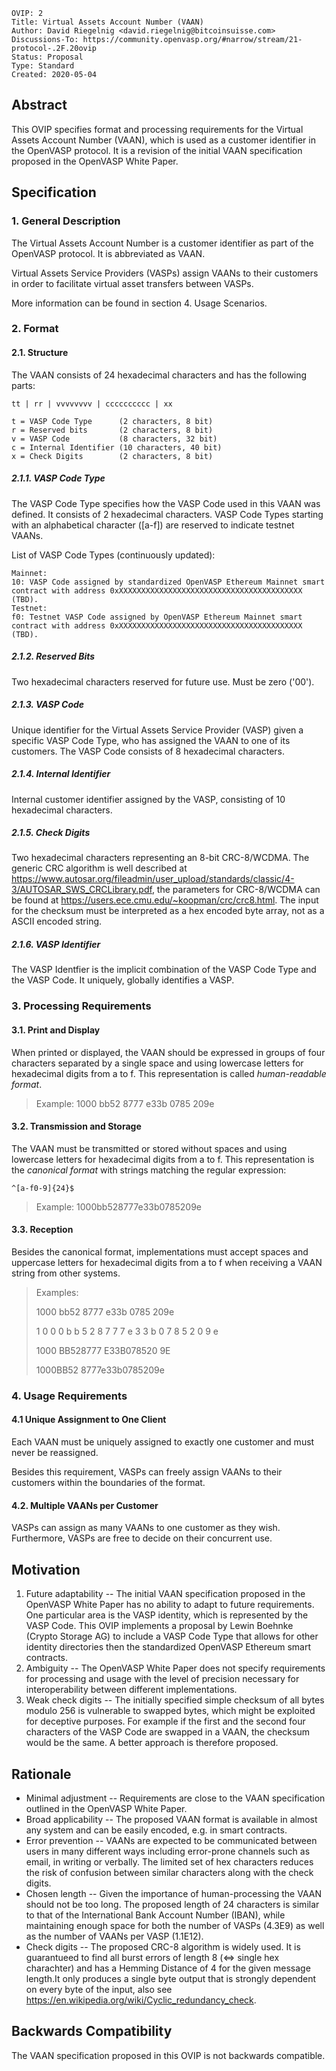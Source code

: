 ```
OVIP: 2
Title: Virtual Assets Account Number (VAAN)
Author: David Riegelnig <david.riegelnig@bitcoinsuisse.com>
Discussions-To: https://community.openvasp.org/#narrow/stream/21-protocol-.2F.20ovip
Status: Proposal
Type: Standard
Created: 2020-05-04
```

## Abstract

This OVIP specifies format and processing requirements for the Virtual Assets Account Number (VAAN), which is used as a customer identifier in the OpenVASP protocol. It is a revision of the initial VAAN specification proposed in the OpenVASP White Paper.

## Specification

### 1. General Description

The Virtual Assets Account Number is a customer identifier as part of the OpenVASP protocol. It is abbreviated as VAAN.

Virtual Assets Service Providers (VASPs) assign VAANs to their customers in order to facilitate virtual asset transfers between VASPs.

More information can be found in section 4. Usage Scenarios.

### 2. Format

#### 2.1. Structure

The VAAN consists of 24 hexadecimal characters and has the following parts:

```
tt | rr | vvvvvvvv | cccccccccc | xx
```

```pseudocode
t = VASP Code Type      (2 characters, 8 bit)
r = Reserved bits       (2 characters, 8 bit)
v = VASP Code           (8 characters, 32 bit)
c = Internal Identifier (10 characters, 40 bit)
x = Check Digits        (2 characters, 8 bit)
```

##### 2.1.1. VASP Code Type

The VASP Code Type specifies how the VASP Code used in this VAAN was defined. It consists of 2 hexadecimal characters.
VASP Code Types starting with an alphabetical character ([a-f]) are reserved to indicate testnet VAANs.

List of VASP Code Types (continuously updated):

```
Mainnet:
10: VASP Code assigned by standardized OpenVASP Ethereum Mainnet smart contract with address 0xXXXXXXXXXXXXXXXXXXXXXXXXXXXXXXXXXXXXXXXXX (TBD).
Testnet:
f0: Testnet VASP Code assigned by OpenVASP Ethereum Mainnet smart contract with address 0xXXXXXXXXXXXXXXXXXXXXXXXXXXXXXXXXXXXXXXXXX (TBD).
```

##### 2.1.2. Reserved Bits

Two hexadecimal characters reserved for future use. Must be zero ('00').

##### 2.1.3. VASP Code

Unique identifier for the Virtual Assets Service Provider (VASP) given a specific VASP Code Type, who has assigned the VAAN to one of its customers. The VASP Code consists of 8 hexadecimal characters.

##### 2.1.4. Internal Identifier

Internal customer identifier assigned by the VASP, consisting of 10 hexadecimal characters.

##### 2.1.5. Check Digits

Two hexadecimal characters representing an 8-bit CRC-8/WCDMA. The generic CRC algorithm is well described at https://www.autosar.org/fileadmin/user_upload/standards/classic/4-3/AUTOSAR_SWS_CRCLibrary.pdf, the parameters for CRC-8/WCDMA can be found at https://users.ece.cmu.edu/~koopman/crc/crc8.html. The input for the checksum must be interpreted as a hex encoded byte array, not as a ASCII encoded string.

##### 2.1.6. VASP Identifier

The VASP Identfier is the implicit combination of the VASP Code Type and the VASP Code. It uniquely, globally identifies a VASP.

### 3. Processing Requirements

#### 3.1. Print and Display

When printed or displayed, the VAAN should be expressed in groups of four characters separated by a single space and using lowercase letters for hexadecimal digits from a to f. This representation is called *human-readable format*.

> Example:	1000 bb52 8777 e33b 0785 209e

#### 3.2. Transmission and Storage

The VAAN must be transmitted or stored without spaces and using lowercase letters for hexadecimal digits from a to f. This representation is the *canonical format* with strings matching the regular expression:

```
^[a-f0-9]{24}$
```

> Example:	1000bb528777e33b0785209e

#### 3.3. Reception

Besides the canonical format, implementations must accept spaces and uppercase letters for hexadecimal digits from a to f when receiving a VAAN string from other systems.

> Examples:
>
> 1000 bb52 8777 e33b 0785 209e
>
> 1 0 0 0 b b 5 2 8 7 7 7 e 3 3 b 0 7 8 5 2 0 9 e
>
> 1000 BB528777 E33B078520 9E
>
> 1000BB52 8777e33b0785209e

### 4. Usage Requirements

#### 4.1 Unique Assignment to One Client

Each VAAN must be uniquely assigned to exactly one customer and must never be reassigned.

Besides this requirement, VASPs can freely assign VAANs to their customers within the boundaries of the format.

#### 4.2. Multiple VAANs per Customer

VASPs can assign as many VAANs to one customer as they wish. Furthermore, VASPs are free to decide on their concurrent use.

## Motivation

1. Future adaptability -- The initial VAAN specification proposed in the OpenVASP White Paper has no ability to adapt to future requirements. One particular area is the VASP identity, which is represented by the VASP Code. This OVIP implements a proposal by Lewin Boehnke (Crypto Storage AG) to include a VASP Code Type that allows for other identity directories then the standardized OpenVASP Ethereum smart contracts.
2. Ambiguity -- The OpenVASP White Paper does not specify requirements for processing and usage with the level of precision necessary for interoperability between different implementations.
3. Weak check digits -- The initially specified simple checksum of all bytes modulo 256 is vulnerable to swapped bytes, which might be exploited for deceptive purposes. For example if the first and the second four characters of the VASP Code are swapped in a VAAN, the checksum would be the same. A better approach is therefore proposed.

## Rationale

- Minimal adjustment -- Requirements are close to the VAAN specification outlined in the OpenVASP White Paper.
- Broad applicability -- The proposed VAAN format is available in almost any system and can be easily encoded, e.g. in smart contracts.
- Error prevention -- VAANs are expected to be communicated between users in many different ways including error-prone channels such as email, in writing or verbally. The limited set of hex characters reduces the risk of confusion between similar characters along with the check digits.
- Chosen length -- Given the importance of human-processing the VAAN should not be too long. The proposed length of 24 characters is similar to that of the International Bank Account Number (IBAN), while maintaining enough space for both the number of VASPs (4.3E9) as well as the number of VAANs per VASP (1.1E12).
- Check digits -- The proposed CRC-8 algorithm is widely used. It is guarantueed to find all burst errors of length 8 (<=> single hex charachter) and has a Hemming Distance of 4 for the given message length.It only produces a single byte output that is strongly dependent on every byte of the input, also see https://en.wikipedia.org/wiki/Cyclic_redundancy_check.

## Backwards Compatibility

The VAAN specification proposed in this OVIP is not backwards compatible.

